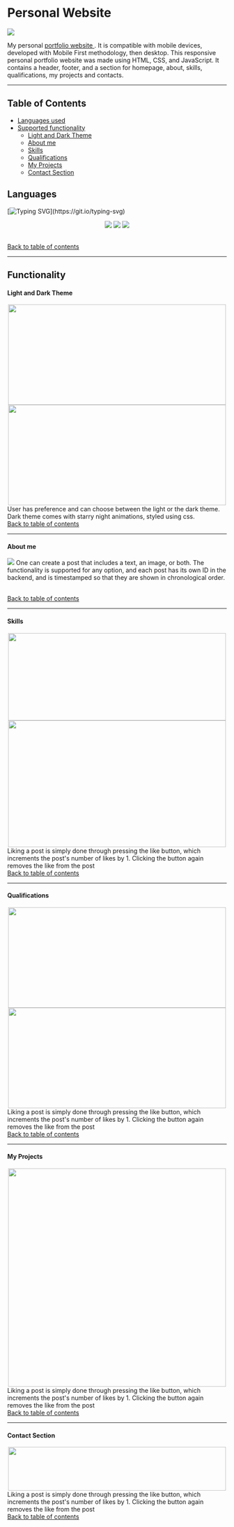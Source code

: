 # Personal Website

<a href="https://alitaha.ca"> <img src="https://user-images.githubusercontent.com/103478551/210185146-782cac57-cda1-4619-b6d6-e94dc96c49a5.png"> </a>

My personal <a href="https://alitaha.ca"> portfolio website </a>. It is compatible with mobile devices, developed with Mobile First methodology, then desktop. This responsive personal portfolio website was made using HTML, CSS, and JavaScript. It contains a header, footer, and a section for homepage, about, skills, qualifications, my projects and contacts. 

<hr>

<h2 id="top">Table of Contents</h2>

* [Languages used](#languages)
* [Supported functionality](#functionality)
  + [Light and Dark Theme](#light-and-dark-theme)
  + [About me](#about-me)
  + [Skills](#skills)
  + [Qualifications](#qualifications)
  + [My Projects](#my-projects)
  + [Contact Section](#contact-section)
  
## Languages
[![Typing SVG](https://readme-typing-svg.demolab.com/?lines=Languages;)](https://git.io/typing-svg)
<p align="center">
<img src="https://img.shields.io/badge/JavaScript-F7DF1E?style=for-the-badge&logo=javascript&logoColor=black"/> 
<img src="https://img.shields.io/badge/HTML-239120?style=for-the-badge&logo=html5&logoColor=whit"/>
<img src="https://img.shields.io/badge/CSS-239120?&style=for-the-badge&logo=css3&logoColor=white"/>
</p>
<br>
<a href="#top" class="btn">Back to table of contents</a>
<hr>

## Functionality

#### Light and Dark Theme
<div align="center">
<a href="https://alitaha.ca"> <img src="https://user-images.githubusercontent.com/103478551/210185146-782cac57-cda1-4619-b6d6-e94dc96c49a5.png" width="500" height="230"> </a>
<a href="https://alitaha.ca"> <img src="https://user-images.githubusercontent.com/103478551/210185364-929b23a6-7489-4af0-a70d-bd091a2cbbcf.png" width="500" height="230"></a>
</div>
User has preference and can choose between the light or the dark theme. Dark theme comes with starry night animations, styled using css.
<br>
<a href="#top" class="btn">Back to table of contents</a><hr>

#### About me
<a href="https://alitaha.ca"><img src="https://user-images.githubusercontent.com/103478551/210185536-0b3d6141-81b5-4150-b92d-2a31664a9fb7.png"></a>
One can create a post that includes a text, an image, or both. The functionality is supported for any option, and each post has its own ID in the backend, and is timestamped so that they are shown in chronological order.

<br>
<a href="#top" class="btn">Back to table of contents</a><hr>

#### Skills
<div align="center">
<a href="https://alitaha.ca"> <img src="https://user-images.githubusercontent.com/103478551/210185599-629a642a-d2d4-4521-903a-6d0ae0b32434.png" width="500" height="200"> </a>
<a href="https://alitaha.ca"> <img src="https://user-images.githubusercontent.com/103478551/210185603-dc19261c-57d6-4240-a536-41e6b077fd28.png" width="500" height="290"></a>
</div>
Liking a post is simply done through pressing the like button, which increments the post's number of likes by 1. Clicking the button again removes the like from the post

<br>
<a href="#top" class="btn">Back to table of contents</a><hr>

#### Qualifications
<div align="center">
<a href="https://alitaha.ca"> <img src="https://user-images.githubusercontent.com/103478551/210185846-5accf58d-0b08-4364-9d4d-7ec469e4e058.png" width="500" height="230"> </a>
<a href="https://alitaha.ca"> <img src="https://user-images.githubusercontent.com/103478551/210185852-5de32f2d-8d4b-450f-af87-db882f9f673f.png" width="500" height="230"></a>
</div>
Liking a post is simply done through pressing the like button, which increments the post's number of likes by 1. Clicking the button again removes the like from the post

<br>
<a href="#top" class="btn">Back to table of contents</a><hr>

#### My Projects
<div align="center">
<a href="https://alitaha.ca"><img src="https://user-images.githubusercontent.com/103478551/210186022-3ab98b91-17ca-4924-a414-5f92f211eeef.png" width="500" height="500"></a>
</div>
Liking a post is simply done through pressing the like button, which increments the post's number of likes by 1. Clicking the button again removes the like from the post

<br>
<a href="#top" class="btn">Back to table of contents</a><hr>

#### Contact Section
<div align="center">
<a href="https://alitaha.ca"> <img src="https://user-images.githubusercontent.com/103478551/210186056-1a80f910-309b-41a3-b1ad-8f9eb436fcb6.png" width="500" height="100"> </a>

</div>
Liking a post is simply done through pressing the like button, which increments the post's number of likes by 1. Clicking the button again removes the like from the post

<br>
<a href="#top" class="btn">Back to table of contents</a>
